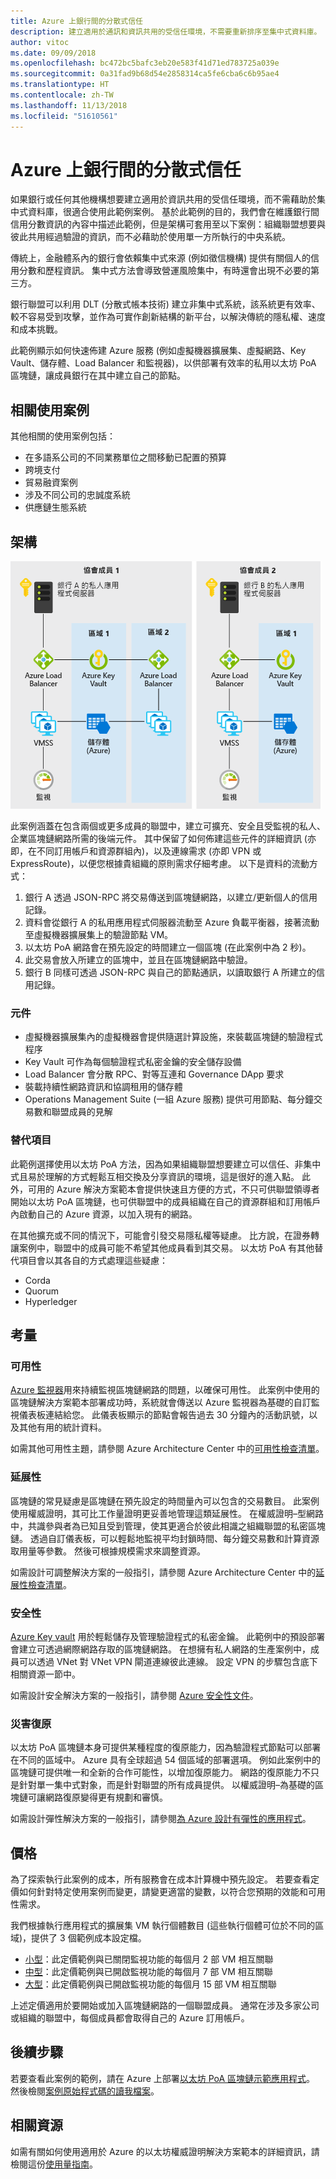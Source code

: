 ```yaml
---
title: Azure 上銀行間的分散式信任
description: 建立適用於通訊和資訊共用的受信任環境，不需要重新排序至集中式資料庫。
author: vitoc
ms.date: 09/09/2018
ms.openlocfilehash: bc472bc5bafc3eb20e583f41d71ed783725a039e
ms.sourcegitcommit: 0a31fad9b68d54e2858314ca5fe6cba6c6b95ae4
ms.translationtype: HT
ms.contentlocale: zh-TW
ms.lasthandoff: 11/13/2018
ms.locfileid: "51610561"
---
```

# <a name="decentralized-trust-between-banks-on-azure"></a>Azure 上銀行間的分散式信任

如果銀行或任何其他機構想要建立適用於資訊共用的受信任環境，而不需藉助於集中式資料庫，很適合使用此範例案例。 基於此範例的目的，我們會在維護銀行間信用分數資訊的內容中描述此範例，但是架構可套用至以下案例：組織聯盟想要與彼此共用經過驗證的資訊，而不必藉助於使用單一方所執行的中央系統。

傳統上，金融體系內的銀行會依賴集中式來源 (例如徵信機構) 提供有關個人的信用分數和歷程資訊。 集中式方法會導致營運風險集中，有時還會出現不必要的第三方。

銀行聯盟可以利用 DLT (分散式帳本技術) 建立非集中式系統，該系統更有效率、較不容易受到攻擊，並作為可實作創新結構的新平台，以解決傳統的隱私權、速度和成本挑戰。

此範例顯示如何快速佈建 Azure 服務 (例如虛擬機器擴展集、虛擬網路、Key Vault、儲存體、Load Balancer 和監視器)，以供部署有效率的私用以太坊 PoA 區塊鏈，讓成員銀行在其中建立自己的節點。

## <a name="relevant-use-cases"></a>相關使用案例

其他相關的使用案例包括：

* 在多語系公司的不同業務單位之間移動已配置的預算
* 跨境支付
* 貿易融資案例
* 涉及不同公司的忠誠度系統
* 供應鏈生態系統

## <a name="architecture"></a>架構

![非集中式銀行信任架構圖](./media/architecture-decentralized-trust.png)

此案例涵蓋在包含兩個或更多成員的聯盟中，建立可擴充、安全且受監視的私人、企業區塊鏈網路所需的後端元件。 其中保留了如何佈建這些元件的詳細資訊 (亦即，在不同訂用帳戶和資源群組內)，以及連線需求 (亦即 VPN 或 ExpressRoute)，以便您根據貴組織的原則需求仔細考慮。 以下是資料的流動方式：

1. 銀行 A 透過 JSON-RPC 將交易傳送到區塊鏈網路，以建立/更新個人的信用記錄。
2. 資料會從銀行 A 的私用應用程式伺服器流動至 Azure 負載平衡器，接著流動至虛擬機器擴展集上的驗證節點 VM。
3. 以太坊 PoA 網路會在預先設定的時間建立一個區塊 (在此案例中為 2 秒)。
4. 此交易會放入所建立的區塊中，並且在區塊鏈網路中驗證。
5. 銀行 B 同樣可透過 JSON-RPC 與自己的節點通訊，以讀取銀行 A 所建立的信用記錄。

### <a name="components"></a>元件

* 虛擬機器擴展集內的虛擬機器會提供隨選計算設施，來裝載區塊鏈的驗證程式程序
* Key Vault 可作為每個驗證程式私密金鑰的安全儲存設備
* Load Balancer 會分散 RPC、對等互連和 Governance DApp 要求
* 裝載持續性網路資訊和協調租用的儲存體
* Operations Management Suite (一組 Azure 服務) 提供可用節點、每分鐘交易數和聯盟成員的見解

### <a name="alternatives"></a>替代項目

此範例選擇使用以太坊 PoA 方法，因為如果組織聯盟想要建立可以信任、非集中式且易於理解的方式輕鬆互相交換及分享資訊的環境，這是很好的進入點。 此外，可用的 Azure 解決方案範本會提供快速且方便的方式，不只可供聯盟領導者開始以太坊 PoA 區塊鏈，也可供聯盟中的成員組織在自己的資源群組和訂用帳戶內啟動自己的 Azure 資源，以加入現有的網路。

在其他擴充或不同的情況下，可能會引發交易隱私權等疑慮。 比方說，在證券轉讓案例中，聯盟中的成員可能不希望其他成員看到其交易。 以太坊 PoA 有其他替代項目會以其各自的方式處理這些疑慮：

* Corda
* Quorum
* Hyperledger

## <a name="considerations"></a>考量

### <a name="availability"></a>可用性

[Azure 監視器][ monitor]用來持續監視區塊鏈網路的問題，以確保可用性。 此案例中使用的區塊鏈解決方案範本部署成功時，系統就會傳送以 Azure 監視器為基礎的自訂監視儀表板連結給您。 此儀表板顯示的節點會報告過去 30 分鐘內的活動訊號，以及其他有用的統計資料。 

如需其他可用性主題，請參閱 Azure Architecture Center 中的[可用性檢查清單][availability]。

### <a name="scalability"></a>延展性

區塊鏈的常見疑慮是區塊鏈在預先設定的時間量內可以包含的交易數目。 此案例使用權威證明，其可比工作量證明更妥善地管理這類延展性。 在權威證明&ndash;型網路中，共識參與者為已知且受到管理，使其更適合於彼此相識之組織聯盟的私密區塊鏈。 透過自訂儀表板，可以輕鬆地監視平均封鎖時間、每分鐘交易數和計算資源取用量等參數。 然後可根據規模需求來調整資源。

如需設計可調整解決方案的一般指引，請參閱 Azure Architecture Center 中的[延展性檢查清單][scalability]。

### <a name="security"></a>安全性

[Azure Key vault][vault] 用於輕鬆儲存及管理驗證程式的私密金鑰。 此範例中的預設部署會建立可透過網際網路存取的區塊鏈網路。 在想擁有私人網路的生產案例中，成員可以透過 VNet 對 VNet VPN 閘道連線彼此連線。 設定 VPN 的步驟包含底下相關資源一節中。

如需設計安全解決方案的一般指引，請參閱 [Azure 安全性文件][security]。

### <a name="resiliency"></a>災害復原

以太坊 PoA 區塊鏈本身可提供某種程度的復原能力，因為驗證程式節點可以部署在不同的區域中。 Azure 具有全球超過 54 個區域的部署選項。 例如此案例中的區塊鏈可提供唯一和全新的合作可能性，以增加復原能力。 網路的復原能力不只是針對單一集中式對象，而是針對聯盟的所有成員提供。 以權威證明&ndash;為基礎的區塊鏈可讓網路復原變得更有規劃和審慎。

如需設計彈性解決方案的一般指引，請參閱[為 Azure 設計有彈性的應用程式][resiliency]。

## <a name="pricing"></a>價格

為了探索執行此案例的成本，所有服務會在成本計算機中預先設定。 若要查看定價如何針對特定使用案例而變更，請變更適當的變數，以符合您預期的效能和可用性需求。

我們根據執行應用程式的擴展集 VM 執行個體數目 (這些執行個體可位於不同的區域)，提供了 3 個範例成本設定檔。

* [小型][small-pricing]：此定價範例與已關閉監視功能的每個月 2 部 VM 相互關聯
* [中型][medium-pricing]：此定價範例與已開啟監視功能的每個月 7 部 VM 相互關聯
* [大型][large-pricing]：此定價範例與已開啟監視功能的每個月 15 部 VM 相互關聯

上述定價適用於要開始或加入區塊鏈網路的一個聯盟成員。 通常在涉及多家公司或組織的聯盟中，每個成員都會取得自己的 Azure 訂用帳戶。

## <a name="next-steps"></a>後續步驟

若要查看此案例的範例，請在 Azure 上部署[以太坊 PoA 區塊鏈示範應用程式][deploy]。 然後檢閱[案例原始程式碼的讀我檔案][source]。

## <a name="related-resources"></a>相關資源

如需有關如何使用適用於 Azure 的以太坊權威證明解決方案範本的詳細資訊，請檢閱這份[使用量指南][guide]。

<!-- links -->
[small-pricing]: https://azure.com/e/4e429d721eb54adc9a1558fae3e67990
[medium-pricing]: https://azure.com/e/bb42cd77437744be8ed7064403bfe2ef
[large-pricing]: https://azure.com/e/e205b443de3e4adfadf4e09ffee30c56
[guide]: /azure/blockchain-workbench/ethereum-poa-deployment
[deploy]: https://portal.azure.com/?pub_source=email&pub_status=success#create/microsoft-azure-blockchain.azure-blockchain-ethereumethereum-poa-consortium
[source]: https://github.com/vitoc/creditscoreblockchain
[monitor]: /azure/monitoring-and-diagnostics/monitoring-overview-azure-monitor
[availability]: /azure/architecture/checklist/availability
[scalability]: /azure/architecture/checklist/scalability
[resiliency]: ../../resiliency/index.md
[security]: /azure/security/
[vault]: https://azure.microsoft.com/services/key-vault/
